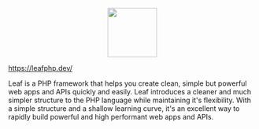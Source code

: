 <p align="center">
<img src="https://leafphp.dev/logo-circle.png" height="100"/>
</p>

https://leafphp.dev/

Leaf is a PHP framework that helps you create clean, simple but powerful web apps and APIs quickly and easily. Leaf introduces a cleaner and much simpler structure to the PHP language while maintaining it's flexibility. With a simple structure and a shallow learning curve, it's an excellent way to rapidly build powerful and high performant web apps and APIs.
